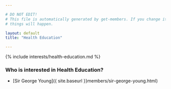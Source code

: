 ```yaml
---

# DO NOT EDIT!
# This file is automatically generated by get-members. If you change it, bad
# things will happen.

layout: default
title: "Health Education"

---
```


{% include interests/health-education.md %}

### Who is interested in Health Education?


* [Sir George Young]({ site.baseurl }}members/sir-george-young.html)

